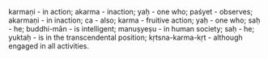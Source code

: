 karmaṇi - in action; akarma - inaction; yaḥ - one who; paśyet - observes; akarmaṇi - in inaction; ca - also; karma - fruitive action; yaḥ - one who; saḥ - he; buddhi-mān - is intelligent; manuṣyeṣu - in human society; saḥ - he; yuktaḥ - is in the transcendental position; kṛtsna-karma-kṛt - although engaged in all activities.
